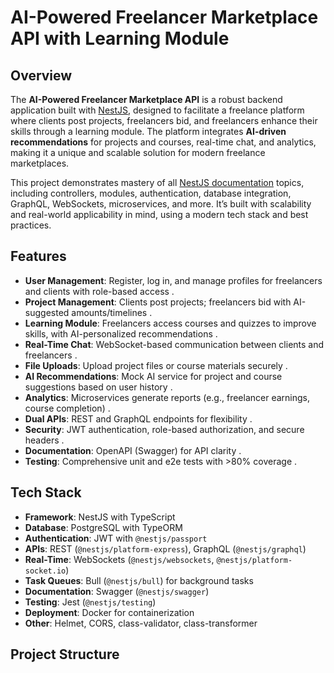 # AI-Powered Freelancer Marketplace API with Learning Module

## Overview

The **AI-Powered Freelancer Marketplace API** is a robust backend application built with [NestJS](https://nestjs.com/), designed to facilitate a freelance platform where clients post projects, freelancers bid, and freelancers enhance their skills through a learning module. The platform integrates **AI-driven recommendations** for projects and courses, real-time chat, and analytics, making it a unique and scalable solution for modern freelance marketplaces.

This project demonstrates mastery of all [NestJS documentation](https://docs.nestjs.com/) topics, including controllers, modules, authentication, database integration, GraphQL, WebSockets, microservices, and more. It’s built with scalability and real-world applicability in mind, using a modern tech stack and best practices.

## Features

- **User Management**: Register, log in, and manage profiles for freelancers and clients with role-based access [](https://docs.nestjs.com/modules).
- **Project Management**: Clients post projects; freelancers bid with AI-suggested amounts/timelines [](https://docs.nestjs.com/techniques/validation).
- **Learning Module**: Freelancers access courses and quizzes to improve skills, with AI-personalized recommendations [](https://docs.nestjs.com/fundamentals/custom-providers).
- **Real-Time Chat**: WebSocket-based communication between clients and freelancers [](https://docs.nestjs.com/websockets/gateways).
- **File Uploads**: Upload project files or course materials securely [](https://docs.nestjs.com/techniques/file-upload).
- **AI Recommendations**: Mock AI service for project and course suggestions based on user history [](https://docs.nestjs.com/custom-decorators).
- **Analytics**: Microservices generate reports (e.g., freelancer earnings, course completion) [](https://docs.nestjs.com/techniques/queues).
- **Dual APIs**: REST and GraphQL endpoints for flexibility [](https://docs.nestjs.com/graphql/quick-start).
- **Security**: JWT authentication, role-based authorization, and secure headers [](https://docs.nestjs.com/security).
- **Documentation**: OpenAPI (Swagger) for API clarity [](https://docs.nestjs.com/openapi/introduction).
- **Testing**: Comprehensive unit and e2e tests with >80% coverage [](https://docs.nestjs.com/fundamentals/testing).

## Tech Stack

- **Framework**: NestJS with TypeScript
- **Database**: PostgreSQL with TypeORM [](https://docs.nestjs.com/techniques/database)
- **Authentication**: JWT with `@nestjs/passport` [](https://docs.nestjs.com/security/authentication)
- **APIs**: REST (`@nestjs/platform-express`), GraphQL (`@nestjs/graphql`)
- **Real-Time**: WebSockets (`@nestjs/websockets`, `@nestjs/platform-socket.io`)
- **Task Queues**: Bull (`@nestjs/bull`) for background tasks
- **Documentation**: Swagger (`@nestjs/swagger`)
- **Testing**: Jest (`@nestjs/testing`)
- **Deployment**: Docker for containerization
- **Other**: Helmet, CORS, class-validator, class-transformer

## Project Structure
